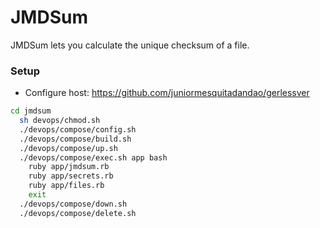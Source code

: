# JMDSum
JMDSum lets you calculate the unique checksum of a file.

### Setup
- Configure host: https://github.com/juniormesquitadandao/gerlessver

```sh
cd jmdsum
  sh devops/chmod.sh
  ./devops/compose/config.sh
  ./devops/compose/build.sh
  ./devops/compose/up.sh
  ./devops/compose/exec.sh app bash
    ruby app/jmdsum.rb
    ruby app/secrets.rb
    ruby app/files.rb
    exit
  ./devops/compose/down.sh
  ./devops/compose/delete.sh
```